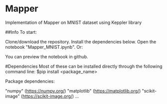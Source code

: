 # Mapper

Implementation of Mapper on MNIST dataset using Keppler library

##Info
To start:

Clone/download the repository.
Install the dependencies below.
Open the notebook "Mapper_MNIST.ipynb".
Or:

You can preview the notebook in github.

#Dependencies
Most of these can be installed directly through the following command line: $pip install <package_name>

Package dependencies:

"numpy" (https://numpy.org/)
"matplotlib" (https://matplotlib.org/)
"scikit-image" (https://scikit-image.org/)
...
